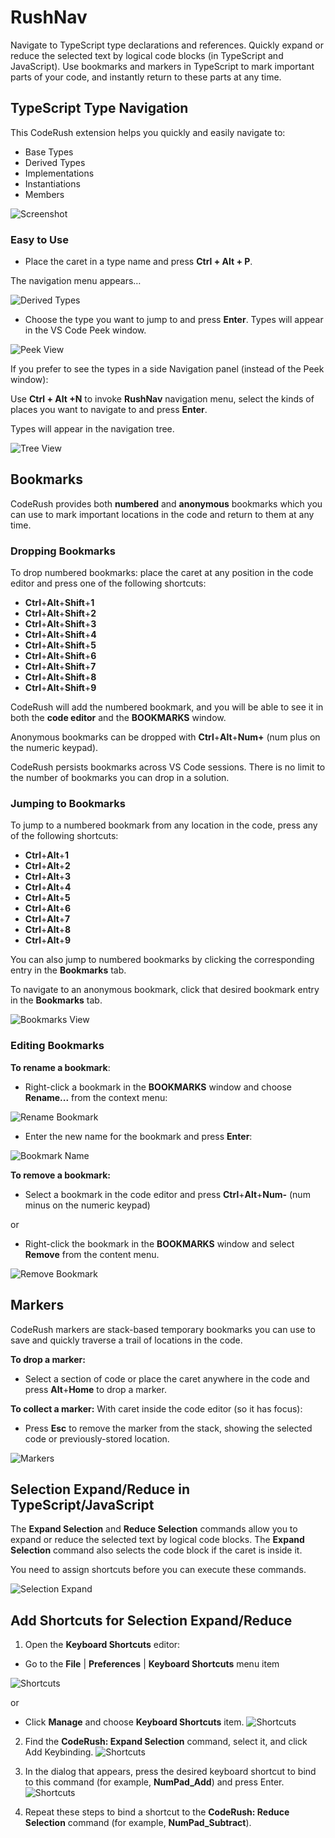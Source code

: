 # RushNav

Navigate to TypeScript type declarations and references. Quickly expand or reduce the selected text by logical code blocks (in TypeScript and JavaScript).
Use bookmarks and markers in TypeScript to mark important parts of your code, and instantly return to these parts at any time.

## TypeScript Type Navigation 

This CodeRush extension helps you quickly and easily navigate to: 

*   Base Types
*   Derived Types
*   Implementations
*   Instantiations
*   Members

![Screenshot](media/screen1.gif "Navigation")


### Easy to Use

*   Place the caret in a type name and press **Ctrl + Alt + P**.

The navigation menu appears…

![Derived Types](media/derived_types_nav.png "Derived Types")

*  Choose the type you want to jump to and press **Enter**. Types will appear in the VS Code Peek window.
 
![Peek View](media/peek_nav.png "Peek View")
 
If you prefer to see the types in a side Navigation panel (instead of the Peek window):

Use **Ctrl + Alt +N** to invoke **RushNav** navigation menu, select the kinds of places you want to navigate to and press **Enter**.

Types will appear in the navigation tree. 

![Tree View](media/tree_nav.png "Tree View")

## Bookmarks

CodeRush provides both **numbered** and **anonymous** bookmarks which you can use to mark important locations in the code and return to them at any time.

### Dropping Bookmarks

To drop numbered bookmarks: place the caret at any position in the code editor and press one of the following shortcuts:

* **Ctrl**+**Alt**+**Shift**+**1**
* **Ctrl**+**Alt**+**Shift**+**2**
* **Ctrl**+**Alt**+**Shift**+**3**
* **Ctrl**+**Alt**+**Shift**+**4**
* **Ctrl**+**Alt**+**Shift**+**5**
* **Ctrl**+**Alt**+**Shift**+**6**
* **Ctrl**+**Alt**+**Shift**+**7**
* **Ctrl**+**Alt**+**Shift**+**8**
* **Ctrl**+**Alt**+**Shift**+**9**

CodeRush will add the numbered bookmark, and you will be able to see it in both the **code editor** and the **BOOKMARKS** window.

Anonymous bookmarks can be dropped with **Ctrl**+**Alt**+**Num+** (num plus on the numeric keypad). 

CodeRush persists bookmarks across VS Code sessions. There is no limit to the number of bookmarks you can drop in a solution.

### Jumping to Bookmarks
To jump to a numbered bookmark from any location in the code, press any of the following shortcuts:

* **Ctrl**+**Alt**+**1**
* **Ctrl**+**Alt**+**2**
* **Ctrl**+**Alt**+**3**
* **Ctrl**+**Alt**+**4**
* **Ctrl**+**Alt**+**5**
* **Ctrl**+**Alt**+**6**
* **Ctrl**+**Alt**+**7**
* **Ctrl**+**Alt**+**8**
* **Ctrl**+**Alt**+**9**


You can also jump to numbered bookmarks by clicking the corresponding entry in the **Bookmarks** tab.

To navigate to an anonymous bookmark, click that desired bookmark entry in the **Bookmarks** tab.

![Bookmarks View](media/screen2.gif "Bookmarks View")

### Editing Bookmarks

**To rename a bookmark**:

* Right-click a bookmark in the **BOOKMARKS** window and choose **Rename...** from the context menu:

![Rename Bookmark](media/rename_bookmark.png "Rename Bookmark")
  

* Enter the new name for the bookmark and press **Enter**:
   
![Bookmark Name](media/rename_bookmark2.png "Bookmark Name")
 
   

**To remove a bookmark:**

* Select a bookmark in the code editor and press **Ctrl**+**Alt**+**Num-** (num minus on the numeric keypad)

or 

* Right-click the bookmark in the **BOOKMARKS** window and select **Remove** from the content menu.

![Remove Bookmark](media/remove_bookmark.png "Remove Bookmark")


## Markers

CodeRush markers are stack-based temporary bookmarks you can use to save and quickly traverse a trail of locations in the code.

**To drop a marker:**

* Select a section of code or place the caret anywhere in the code and press **Alt**+**Home** to drop a marker.


**To collect a marker:**
With caret inside the code editor (so it has focus):

* Press **Esc** to remove the marker from the stack, showing the selected code or previously-stored location. 

![Markers](media/screen3.gif "Markers")


## Selection Expand/Reduce in TypeScript/JavaScript

The **Expand Selection** and **Reduce Selection** commands allow you to expand or reduce the selected text by logical code blocks. The **Expand Selection** command also selects the code block if the caret is inside it. 

You need to assign shortcuts before you can execute these commands.

![Selection Expand](media/screen4.gif "Selection Expand")


## Add Shortcuts for Selection Expand/Reduce

1) Open the **Keyboard Shortcuts** editor:

*	Go to the **File** | **Preferences** | **Keyboard Shortcuts** menu item 

![Shortcuts](media/shortcuts1.png "Shortcuts")

or 

* Сlick **Manage** and choose **Keyboard Shortcuts** item. 
![Shortcuts](media/shortcuts2.png "Shortcuts")


2)	Find the **CodeRush: Expand Selection** command, select it, and click Add Keybinding.
![Shortcuts](media/shortcuts3.png)

3) In the dialog that appears, press the desired keyboard shortcut to bind to this command (for example, **NumPad_Add**) and press Enter.
![Shortcuts](media/shortcuts4.png)


4)	Repeat these steps to bind a shortcut to the **CodeRush: Reduce Selection** command (for example, **NumPad_Subtract**).
